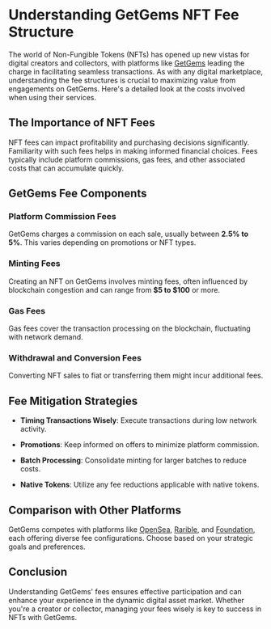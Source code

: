 # Understanding GetGems NFT Fee Structure

The world of Non-Fungible Tokens (NFTs) has opened up new vistas for digital creators and collectors, with platforms like [GetGems](https://getgems.io/) leading the charge in facilitating seamless transactions. As with any digital marketplace, understanding the fee structures is crucial to maximizing value from engagements on GetGems. Here's a detailed look at the costs involved when using their services.

## The Importance of NFT Fees

NFT fees can impact profitability and purchasing decisions significantly. Familiarity with such fees helps in making informed financial choices. Fees typically include platform commissions, gas fees, and other associated costs that can accumulate quickly.

## GetGems Fee Components

### Platform Commission Fees

GetGems charges a commission on each sale, usually between **2.5% to 5%**. This varies depending on promotions or NFT types.

### Minting Fees

Creating an NFT on GetGems involves minting fees, often influenced by blockchain congestion and can range from **$5 to $100** or more.

### Gas Fees

Gas fees cover the transaction processing on the blockchain, fluctuating with network demand.

### Withdrawal and Conversion Fees

Converting NFT sales to fiat or transferring them might incur additional fees.

## Fee Mitigation Strategies

- **Timing Transactions Wisely**: Execute transactions during low network activity.
  
- **Promotions**: Keep informed on offers to minimize platform commission.

- **Batch Processing**: Consolidate minting for larger batches to reduce costs.

- **Native Tokens**: Utilize any fee reductions applicable with native tokens.

## Comparison with Other Platforms

GetGems competes with platforms like [OpenSea](https://opensea.io/), [Rarible](https://rarible.com/), and [Foundation](https://foundation.app/), each offering diverse fee configurations. Choose based on your strategic goals and preferences.

## Conclusion

Understanding GetGems' fees ensures effective participation and can enhance your experience in the dynamic digital asset market. Whether you're a creator or collector, managing your fees wisely is key to success in NFTs with GetGems.